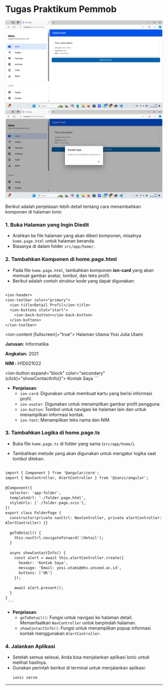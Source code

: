 # Tugas Praktikum Pemmob

![(screenshot.png)](https://github.com/yosijulia31/LabMobile6_YosiJuliaUtami_D/blob/main/Screenshot%20(146).png)
![(screenshot.png)](https://github.com/yosijulia31/LabMobile6_YosiJuliaUtami_D/blob/main/Screenshot%20(147).png)

Berikut adalah penjelasan lebih detail tentang cara menambahkan komponen di halaman Ionic
### 1. Buka Halaman yang Ingin Diedit
   - Arahkan ke file halaman yang akan diberi komponen, misalnya `home.page.html` untuk halaman beranda.
   - Biasanya di dalam folder `src/app/home/`.

### 2. Tambahkan Komponen di home.page.html
   - Pada file `home.page.html`, tambahkan komponen **ion-card** yang akan memuat gambar avatar, tombol, dan teks profil.
   - Berikut adalah contoh struktur kode yang dapat digunakan:
     ```html
    <ion-header>
    <ion-toolbar color="primary">
      <ion-title>Detail Profil</ion-title>
      <ion-buttons slot="start">
        <ion-back-button></ion-back-button>
      </ion-buttons>
    </ion-toolbar>
  </ion-header>
  
  <ion-content [fullscreen]="true">
    <ion-header collapse="condense">
      <ion-toolbar>
        <ion-title size="large">Halaman Utama</ion-title>
      </ion-toolbar>
    </ion-header>
    <ion-content class="ion-padding">
      <ion-card>
        <ion-card-header>
          <ion-card-title>Yosi Julia Utami</ion-card-title>
        </ion-card-header>
        <ion-card-content>
          <p><strong>Jurusan:</strong> Informatika</p>
          <p><strong>Angkatan:</strong> 2021</p>
          <p><strong>NIM :</strong> H1D021022</p>
        </ion-card-content>
      </ion-card>
      <!-- Tombol untuk menampilkan informasi kontak -->
      <ion-button expand="block" color="secondary" (click)="showContactInfo()">
        Kontak Saya
      </ion-button>
  </ion-content>
     ```
   - **Penjelasan**:
     - `ion-card`: Digunakan untuk membuat kartu yang berisi informasi profil.
     - `ion-avatar`: Digunakan untuk menampilkan gambar profil pengguna.
     - `ion-button`: Tombol untuk navigasi ke halaman lain dan untuk menampilkan informasi kontak.
     - `ion-text`: Menampilkan teks nama dan NIM.

### 3. Tambahkan Logika di home.page.ts
   - Buka file `home.page.ts` di folder yang sama (`src/app/home/`).
   - Tambahkan metode yang akan digunakan untuk mengatur logika saat tombol ditekan.

     ```typescript
    import { Component } from '@angular/core';
    import { NavController, AlertController } from '@ionic/angular';
    
    @Component({
      selector: 'app-folder',
      templateUrl: './folder.page.html',
      styleUrls: ['./folder.page.scss'],
    })
    export class FolderPage {
      constructor(private navCtrl: NavController, private alertController: AlertController) {}
    
      goToDetail() {
        this.navCtrl.navigateForward('/detail');
      }
    
      async showContactInfo() {
        const alert = await this.alertController.create({
          header: 'Kontak Saya',
          message: 'Email: yosi.utami@mhs.unsoed.ac.id',
          buttons: ['OK']
        });
    
        await alert.present();
      }
    }
     ```

   - **Penjelasan**:
     - `goToDetail()`: Fungsi untuk navigasi ke halaman detail. Memanfaatkan `NavController` untuk berpindah halaman.
     - `showContactInfo()`: Fungsi untuk menampilkan popup informasi kontak menggunakan `AlertController`.

### 4. Jalankan Aplikasi
   - Setelah semua selesai, Anda bisa menjalankan aplikasi Ionic untuk melihat hasilnya.
   - Gunakan perintah berikut di terminal untuk menjalankan aplikasi:
     ```bash
     ionic serve
     ```

---

